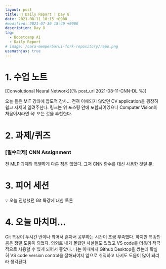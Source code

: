 ```yaml
---
layout: post
title: 📔 Daily Report | Day 8
date: 2021-08-11 10:15 +0900
#modified: 2021-07-30 18:49 +0900
description: Day 8
tag:
  - Boostcamp AI
  - Daily Report
# image: /cara-memperbarui-fork-repository/repo.png
usemathjax: true
---
```


# 1. 수업 노트

[Convolutional Neural Network]({% post_url 2021-08-11-CNN-DL %})

오늘 들은 MIT 강좌에 압도적 감사... 전혀 이해되지 않았던 CV application을 굉장히 쉽고 자세히 알려주신다. 링크는 위 포스팅 안에 포함되어있으니 Computer Vision이 처음이시라면 꼭! 보는 것을 추천한다.

# 2. 과제/퀴즈

### [필수과제] CNN Assignment

전 MLP 과제와 특별하게 다른 점은 없었다. 그저 CNN 함수를 대신 사용한 것일 뿐.

# 3. 피어 세션

💡 오늘 진행했던 Git 특강에 대한 토론

# 4. 오늘 마치며...

Git 특강이 두시간 반이나 되어서 혼자서 공부하는 시간이 조금 부족했다. 하지만 특강만큼은 정말 도움이 되었다. 의외로 내가 몰랐던 사실들도 있었고 VS code를 더욱더 적극적으로 사용할 수 있게 되어서 좋았다. 나는 이때까지 Github Desktop을 썼는데 확실히 VS code version control을 잘해놔야지 앞으로 취직하고 나서도 도움이 많이 되리라 생각된다.